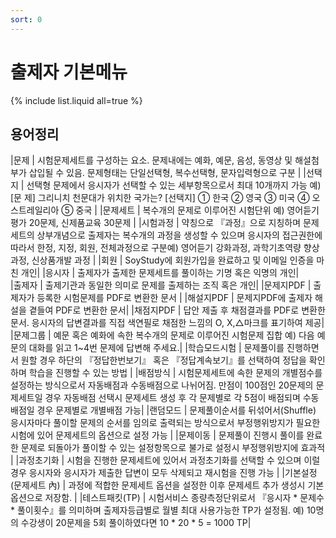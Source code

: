 ```yaml
---
sort: 0
---
```


# 출제자 기본메뉴

{% include list.liquid all=true %}


## 용어정리

|문제 | 시험문제세트를 구성하는 요소. 문제내에는 예화, 예문, 음성, 동영상 및 해설첨부가 삽입될 수 있음. 문제형태는 단일선택형, 복수선택형, 문자입력형으로 구분 |
|선택지 | 선택형 문제에서 응시자가 선택할 수 있는 세부항목으로서 최대 10개까지 가능  예)  [문  제] 그리니치 천문대가 위치한 국가는?      [선택지] ① 한국 ② 영국 ③ 미국 ④ 오스트레일리아 ⑤ 중국  |
|문제세트 | 복수개의 문제로 이루어진 시험단위 예) 영어듣기평가 20문제, 신제품교육 30문제  |
|시험과정 | 약칭으로 『과정』으로 지칭하며 문제세트의 상부개념으로 출제자는 복수개의 과정을 생성할 수 있으며 응시자의 접근권한에 따라서 한정, 지정, 회원, 전체과정으로 구분예) 영어듣기 강화과정, 과학기초역량 향상과정, 신상품개발 과정 |
|회원 | SoyStudy에 회원가입을 완료하고 및 이메일 인증을 마친 개인|
|응시자 | 출제자가 출제한 문제세트를 풀이하는 기명 혹은 익명의 개인|  
|출제자 | 출제기관과 동일한 의미로 문제를 출제하는 조직 혹은 개인|
|문제지PDF | 출제자가 등록한 시험문제를 PDF로 변환한 문서 |
|해설지PDF | 문제지PDF에 출제자 해설을 곁들여 PDF로 변환한 문서|
|채점지PDF | 답안 제출 후 채점결과를 PDF로 변환한 문서. 응시자의 답변결과를 직접 색연필로 채점한 느낌의 O, X,△마크를 표기하여 제공|
|문제그룹 | 예문 혹은 예화에 속한 복수개의 문제로 이루어진 시험문제 집합 예) 다음 예문의 대화를 읽고 1~4번 문제에 답변해 주세요.| 
|학습모드시험 | 문제풀이를 진행하면서 원할 경우 하단의 『정답한번보기』 혹은 『정답계속보기』를 선택하여 정답을 확인하며 학습을 진행할 수 있는 방법 |
|배점방식 | 시험문제세트에 속한 문제의 개별점수를 설정하는 방식으로서 자동배점과 수동배점으로 나뉘어짐. 만점이 100점인 20문제의 문제세트일 경우 자동배점 선택시 문제세트 생성 후 각 문제별로 각 5점이 배점되며 수동배점일 경우 문제별로 개별배점 가능|
|랜덤모드 | 문제풀이순서를 뒤섞어서(Shuffle) 응시자마다 풀이할 문제의 순서를 임의로 출력되는 방식으로서 부정행위방지가 필요한 시험에 있어 문제세트의 옵션으로 설정 가능 |
|문제이동 | 문제풀이 진행시 풀이를 완료한 문제로 되돌아가 풀이할 수 있는 설정항목으로 불가로 설정시 부정행위방지에 효과적  |
|과정초기화 | 시험을 진행한 문제세트에 있어서 과정초기화를 선택할 수 있으며 이럴 경우 응시자와 응시자가 제출한 답변이 모두 삭제되고 재시험을 진행 가능 |
|기본설정(문제세트 內) | 과정에 적합한 문제세트 옵션을 설정한 이후 문제세트 추가 생성시 기본 옵션으로 저장함.   |
|테스트패킷(TP) | 시험서비스 종량측정단위로서 『응시자 * 문제수 * 풀이횟수』를 의미하며 출제자등급별로 월별 최대 사용가능한 TP가 설정됨. 예) 10명의 수강생이 20문제을 5회 풀이하였다면 10 * 20 * 5 = 1000 TP|